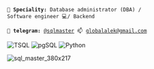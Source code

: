 <code>👷 **Speciality:** Database administrator (DBA) / Software engineer 💻/ Backend </code>  

<code>💬 **telegram:** [@sqlmaster](https://telegram.me/sqlmaster) 📫 [globalalek@gmail.com](mailto:globalalek@gmail.com)</code>  

![TSQL](https://img.shields.io/badge/1-TSQL-blue) ![pgSQL](https://img.shields.io/badge/2-pgSQL-green) ![Python](https://img.shields.io/badge/3-Python-yellow)
<!--- стили оформления https://shields.io/ --->
![sql_master_380x217](https://user-images.githubusercontent.com/15075759/36085081-1e61376c-0fd4-11e8-9318-6c1fac6eebe8.png)
